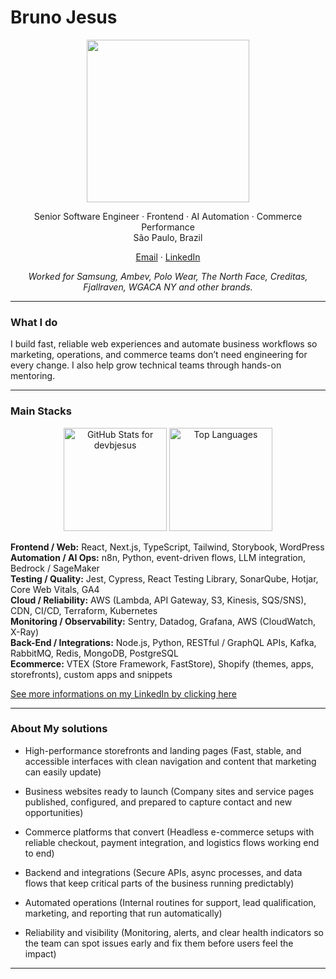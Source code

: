 # Bruno Jesus

<div align="center">
<img 
width="260"
height="260"
src="https://cdn.pixabay.com/animation/2025/10/28/00/58/00-58-09-154_512.gif" />
</div>

<p align="center">
  Senior Software Engineer · Frontend · AI Automation · Commerce Performance
  <br/>
  São Paulo, Brazil
</p>

<p align="center">
  <a href="mailto:devbjesus@gmail.com">Email</a> ·
  <a href="https://linkedin.com/in/devbjesus">LinkedIn</a> 
</p>

<p align="center" style="font-style: italic">Worked for Samsung, Ambev, Polo Wear, The North Face, Creditas, Fjallraven, WGACA NY and other brands.</p>

---

### What I do

I build fast, reliable web experiences and automate business workflows so marketing, operations, and commerce teams don’t need engineering for every change. I also help grow technical teams through hands-on mentoring.

---

### Main Stacks

<div>
<p align="center">
  <img
    src="https://github-readme-stats-eight-beta-70.vercel.app/api?username=devbjesus&show_icons=true&theme=dark&hide_border=true&include_all_commits=true&count_private=true"
    alt="GitHub Stats for devbjesus"
    height="165"
  />
  <img
    src="https://github-readme-stats-eight-beta-70.vercel.app/api/top-langs/?username=devbjesus&layout=compact&theme=dark&hide_border=true"
    alt="Top Languages"
    height="165"
  />
</p>
  
</div>

**Frontend / Web:** React, Next.js, TypeScript, Tailwind, Storybook, WordPress  
**Automation / AI Ops:** n8n, Python, event-driven flows, LLM integration, Bedrock / SageMaker  
**Testing / Quality:** Jest, Cypress, React Testing Library, SonarQube, Hotjar, Core Web Vitals, GA4    
**Cloud / Reliability:** AWS (Lambda, API Gateway, S3, Kinesis, SQS/SNS), CDN, CI/CD, Terraform, Kubernetes  
**Monitoring / Observability:** Sentry, Datadog, Grafana, AWS (CloudWatch, X-Ray)  
**Back-End / Integrations:** Node.js, Python, RESTful / GraphQL APIs, Kafka, RabbitMQ, Redis, MongoDB, PostgreSQL  
**Ecommerce:** VTEX (Store Framework, FastStore), Shopify (themes, apps, storefronts), custom apps and snippets  



<a href="https://linkedin.com/in/devbjesus"> See more informations on my LinkedIn by clicking here</a>

---

### About My solutions

- High-performance storefronts and landing pages (Fast, stable, and accessible interfaces with clean navigation and content that marketing can easily update)

- Business websites ready to launch (Company sites and service pages published, configured, and prepared to capture contact and new opportunities)

- Commerce platforms that convert (Headless e-commerce setups with reliable checkout, payment integration, and logistics flows working end to end)

- Backend and integrations (Secure APIs, async processes, and data flows that keep critical parts of the business running predictably)

- Automated operations (Internal routines for support, lead qualification, marketing, and reporting that run automatically)

- Reliability and visibility (Monitoring, alerts, and clear health indicators so the team can spot issues early and fix them before users feel the impact)

---

